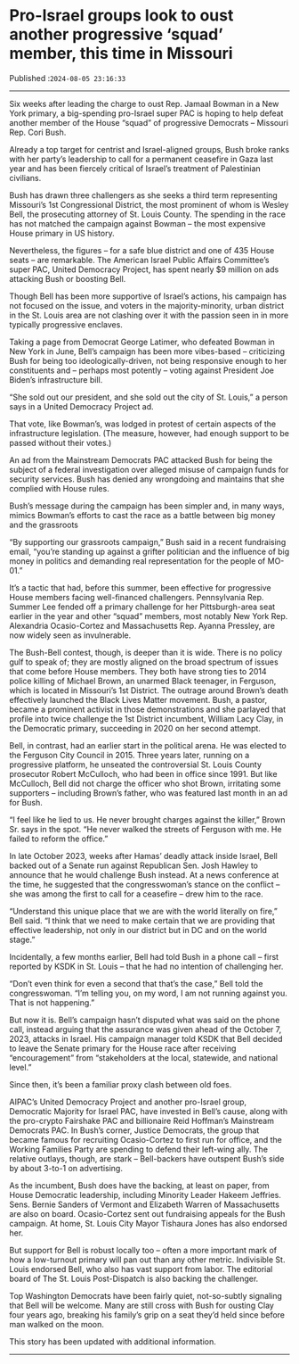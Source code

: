 # Pro-Israel groups look to oust another progressive ‘squad’ member, this time in Missouri

Published :`2024-08-05 23:16:33`

---

Six weeks after leading the charge to oust Rep. Jamaal Bowman in a New York primary, a big-spending pro-Israel super PAC is hoping to help defeat another member of the House “squad” of progressive Democrats – Missouri Rep. Cori Bush.

Already a top target for centrist and Israel-aligned groups, Bush broke ranks with her party’s leadership to call for a permanent ceasefire in Gaza last year and has been fiercely critical of Israel’s treatment of Palestinian civilians.

Bush has drawn three challengers as she seeks a third term representing Missouri’s 1st Congressional District, the most prominent of whom is Wesley Bell, the prosecuting attorney of St. Louis County. The spending in the race has not matched the campaign against Bowman – the most expensive House primary in US history.

Nevertheless, the figures – for a safe blue district and one of 435 House seats – are remarkable. The American Israel Public Affairs Committee’s super PAC, United Democracy Project, has spent nearly $9 million on ads attacking Bush or boosting Bell.

Though Bell has been more supportive of Israel’s actions, his campaign has not focused on the issue, and voters in the majority-minority, urban district in the St. Louis area are not clashing over it with the passion seen in in more typically progressive enclaves.

Taking a page from Democrat George Latimer, who defeated Bowman in New York in June, Bell’s campaign has been more vibes-based – criticizing Bush for being too ideologically-driven, not being responsive enough to her constituents and – perhaps most potently – voting against President Joe Biden’s infrastructure bill.

“She sold out our president, and she sold out the city of St. Louis,” a person says in a United Democracy Project ad.

That vote, like Bowman’s, was lodged in protest of certain aspects of the infrastructure legislation. (The measure, however, had enough support to be passed without their votes.)

An ad from the Mainstream Democrats PAC attacked Bush for being the subject of a federal investigation over alleged misuse of campaign funds for security services. Bush has denied any wrongdoing and maintains that she complied with House rules.

Bush’s message during the campaign has been simpler and, in many ways, mimics Bowman’s efforts to cast the race as a battle between big money and the grassroots

“By supporting our grassroots campaign,” Bush said in a recent fundraising email, “you’re standing up against a grifter politician and the influence of big money in politics and demanding real representation for the people of MO-01.”

It’s a tactic that had, before this summer, been effective for progressive House members facing well-financed challengers. Pennsylvania Rep. Summer Lee fended off a primary challenge for her Pittsburgh-area seat earlier in the year and other “squad” members, most notably New York Rep. Alexandria Ocasio-Cortez and Massachusetts Rep. Ayanna Pressley, are now widely seen as invulnerable.

The Bush-Bell contest, though, is deeper than it is wide. There is no policy gulf to speak of; they are mostly aligned on the broad spectrum of issues that come before House members. They both have strong ties to 2014 police killing of Michael Brown, an unarmed Black teenager, in Ferguson, which is located in Missouri’s 1st District. The outrage around Brown’s death effectively launched the Black Lives Matter movement. Bush, a pastor, became a prominent activist in those demonstrations and she parlayed that profile into twice challenge the 1st District incumbent, William Lacy Clay, in the Democratic primary, succeeding in 2020 on her second attempt.

Bell, in contrast, had an earlier start in the political arena. He was elected to the Ferguson City Council in 2015. Three years later, running on a progressive platform, he unseated the controversial St. Louis County prosecutor Robert McCulloch, who had been in office since 1991. But like McCulloch, Bell did not charge the officer who shot Brown, irritating some supporters – including Brown’s father, who was featured last month in an ad for Bush.

“I feel like he lied to us. He never brought charges against the killer,” Brown Sr. says in the spot. “He never walked the streets of Ferguson with me. He failed to reform the office.”

In late October 2023, weeks after Hamas’ deadly attack inside Israel, Bell backed out of a Senate run against Republican Sen. Josh Hawley to announce that he would challenge Bush instead. At a news conference at the time, he suggested that the congresswoman’s stance on the conflict – she was among the first to call for a ceasefire – drew him to the race.

“Understand this unique place that we are with the world literally on fire,” Bell said. “I think that we need to make certain that we are providing that effective leadership, not only in our district but in DC and on the world stage.”

Incidentally, a few months earlier, Bell had told Bush in a phone call – first reported by KSDK in St. Louis – that he had no intention of challenging her.

“Don’t even think for even a second that that’s the case,” Bell told the congresswoman. “I’m telling you, on my word, I am not running against you. That is not happening.”

But now it is. Bell’s campaign hasn’t disputed what was said on the phone call, instead arguing that the assurance was given ahead of the October 7, 2023, attacks in Israel. His campaign manager told KSDK that Bell decided to leave the Senate primary for the House race after receiving “encouragement” from “stakeholders at the local, statewide, and national level.”

Since then, it’s been a familiar proxy clash between old foes.

AIPAC’s United Democracy Project and another pro-Israel group, Democratic Majority for Israel PAC, have invested in Bell’s cause, along with the pro-crypto Fairshake PAC and billionaire Reid Hoffman’s Mainstream Democrats PAC. In Bush’s corner, Justice Democrats, the group that became famous for recruiting Ocasio-Cortez to first run for office, and the Working Families Party are spending to defend their left-wing ally. The relative outlays, though, are stark – Bell-backers have outspent Bush’s side by about 3-to-1 on advertising.

As the incumbent, Bush does have the backing, at least on paper, from House Democratic leadership, including Minority Leader Hakeem Jeffries. Sens. Bernie Sanders of Vermont and Elizabeth Warren of Massachusetts are also on board. Ocasio-Cortez sent out fundraising appeals for the Bush campaign. At home, St. Louis City Mayor Tishaura Jones has also endorsed her.

But support for Bell is robust locally too – often a more important mark of how a low-turnout primary will pan out than any other metric. Indivisible St. Louis endorsed Bell, who also has vast support from labor. The editorial board of The St. Louis Post-Dispatch is also backing the challenger.

Top Washington Democrats have been fairly quiet, not-so-subtly signaling that Bell will be welcome. Many are still cross with Bush for ousting Clay four years ago, breaking his family’s grip on a seat they’d held since before man walked on the moon.

This story has been updated with additional information.

---

